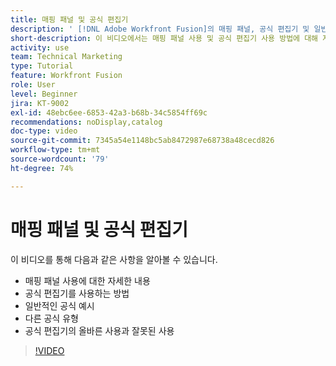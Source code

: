 ```yaml
---
title: 매핑 패널 및 공식 편집기
description: ' [!DNL Adobe Workfront Fusion]의 매핑 패널, 공식 편집기 및 일반적인 공식 예시 사용에 대해 자세히 알아봅니다.'
short-description: 이 비디오에서는 매핑 패널 사용 및 공식 편집기 사용 방법에 대해 자세히 알아봅니다.
activity: use
team: Technical Marketing
type: Tutorial
feature: Workfront Fusion
role: User
level: Beginner
jira: KT-9002
exl-id: 48ebc6ee-6853-42a3-b68b-34c5854ff69c
recommendations: noDisplay,catalog
doc-type: video
source-git-commit: 7345a54e1148bc5ab8472987e68738a48cecd826
workflow-type: tm+mt
source-wordcount: '79'
ht-degree: 74%

---
```


# 매핑 패널 및 공식 편집기

이 비디오를 통해 다음과 같은 사항을 알아볼 수 있습니다.

* 매핑 패널 사용에 대한 자세한 내용
* 공식 편집기를 사용하는 방법
* 일반적인 공식 예시
* 다른 공식 유형
* 공식 편집기의 올바른 사용과 잘못된 사용

>[!VIDEO](https://video.tv.adobe.com/v/335262/?quality=12&learn=on)
